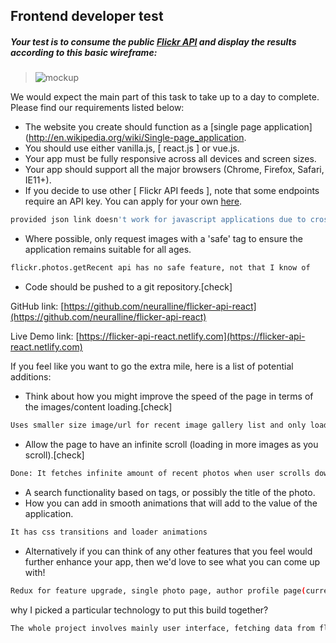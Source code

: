 ## Frontend developer test

##### Your test is to consume the public [Flickr API](https://api.flickr.com/services/feeds/photos_public.gne?format=json) and display the results according to this basic wireframe:

> ![mockup](https://raw.githubusercontent.com/WillMayger/tmgdevrequirements/master/flickr-wireframe.jpg)

We would expect the main part of this task to take up to a day to complete. Please find our requirements listed below:

- The website you create should function as a [single page application](http://en.wikipedia.org/wiki/Single-page_application.
- You should use either vanilla.js, [ react.js ] or vue.js.
- Your app must be fully responsive across all devices and screen sizes.
- Your app should support all the major browsers (Chrome, Firefox, Safari, IE11+).
- If you decide to use other [ Flickr API feeds ], note that some endpoints require an API key. You can apply for your own [here](https://www.flickr.com/services/api/keys).

```sh
provided json link doesn't work for javascript applications due to cross browser access restriction
```

- Where possible, only request images with a 'safe' tag to ensure the application remains suitable for all ages.

```sh
flickr.photos.getRecent api has no safe feature, not that I know of
```

- Code should be pushed to a git repository.[check]

GitHub link: [https://github.com/neuralline/flicker-api-react](https://github.com/neuralline/flicker-api-react)

Live Demo link: [https://flicker-api-react.netlify.com](https://flicker-api-react.netlify.com)

If you feel like you want to go the extra mile, here is a list of potential additions:

- Think about how you might improve the speed of the page in terms of the images/content loading.[check]

```sh
Uses smaller size image/url for recent image gallery list and only loads large image in the detail photo page
```

- Allow the page to have an infinite scroll (loading in more images as you scroll).[check]

```sh
Done: It fetches infinite amount of recent photos when user scrolls down. However, at the moment, it does not track for duplicated content
```

- A search functionality based on tags, or possibly the title of the photo.
- How you can add in smooth animations that will add to the value of the application.

```sh
It has css transitions and loader animations
```

- Alternatively if you can think of any other features that you feel would further enhance your app, then we'd love to see what you can come up with!

```sh
Redux for feature upgrade, single photo page, author profile page(currently blank), tags page(currently blank)
```

why I picked a particular technology to put this build together?

```sh
The whole project involves mainly user interface, fetching data from flickr api and displaying it on the dom, no major functions or js applications required. For that, React is really good at breaking down big user interfaces into smaller, organised and reusable components specially for single page application like this. Plus react UI components are really quick to debug.


```
